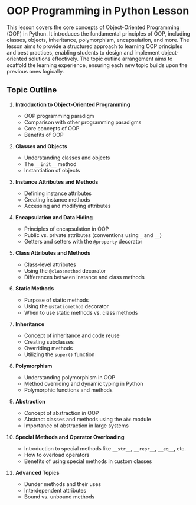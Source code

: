 # OOP Programming in Python Lesson

This lesson covers the core concepts of Object-Oriented Programming (OOP) in Python. It introduces the fundamental principles of OOP, including classes, objects, inheritance, polymorphism, encapsulation, and more. The lesson aims to provide a structured approach to learning OOP principles and best practices, enabling students to design and implement object-oriented solutions effectively.  The topic outline arrangement aims to scaffold the learning experience, ensuring each new topic builds upon the previous ones logically.


## Topic Outline

1. **Introduction to Object-Oriented Programming**
   - OOP programming paradigm
   - Comparison with other programming paradigms
   - Core concepts of OOP
   - Benefits of OOP

2. **Classes and Objects**
   - Understanding classes and objects
   - The `__init__` method
   - Instantiation of objects

3. **Instance Attributes and Methods**
   - Defining instance attributes
   - Creating instance methods
   - Accessing and modifying attributes

4. **Encapsulation and Data Hiding**
   - Principles of encapsulation in OOP
   - Public vs. private attributes (conventions using `_` and `__`)
   - Getters and setters with the `@property` decorator

5. **Class Attributes and Methods**
   - Class-level attributes
   - Using the `@classmethod` decorator
   - Differences between instance and class methods

6. **Static Methods**
   - Purpose of static methods
   - Using the `@staticmethod` decorator
   - When to use static methods vs. class methods

7. **Inheritance**
   - Concept of inheritance and code reuse
   - Creating subclasses
   - Overriding methods
   - Utilizing the `super()` function

8. **Polymorphism**
   - Understanding polymorphism in OOP
   - Method overriding and dynamic typing in Python
   - Polymorphic functions and methods

9. **Abstraction**
   - Concept of abstraction in OOP
   - Abstract classes and methods using the `abc` module
   - Importance of abstraction in large systems

10. **Special Methods and Operator Overloading**
    - Introduction to special methods like `__str__`, `__repr__`, `__eq__`, etc.
    - How to overload operators
    - Benefits of using special methods in custom classes

11. **Advanced Topics**
    - Dunder methods and their uses
    - Interdependent attributes
    - Bound vs. unbound methods